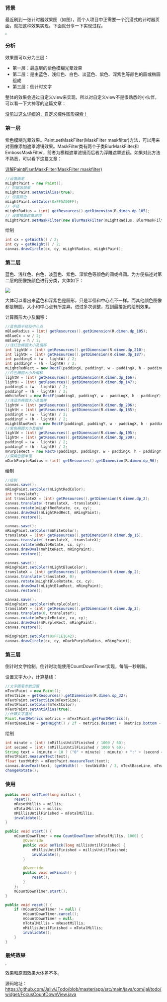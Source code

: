 ### 背景

最近刷到一张计时器效果图（如图），而个人项目中正需要一个沉浸式的计时器页面，就把这种效果实现。下面就分享一下实现过程。

<img src="target_effect.webp" style="zoom:30%;" />

### 分析

效果图可以分为三层：

- 第一层：最底层的紫色模糊光晕效果
- 第二层：是由蓝色、浅红色、白色、淡蓝色、紫色、深紫色等颜色的圆或椭圆组成
- 第三层：倒计时文字

整体的效果会通过自定义view来实现，所以对自定义view不是很熟悉的小伙伴，可以看一下大神写的这篇文章：

[没见过这么详细的，自定义控件图形探索！](https://mp.weixin.qq.com/s/i9iXNLDATG7_GBBe_IM4qg)

### 第一层

紫色模糊光晕效果。Paint.setMaskFilter(MaskFilter maskfilter)方法，可以用来对图像添加遮罩滤镜效果。MaskFilter类有两个子类BlurMaskFilter和EmbossMaskFilter，前者为模糊遮罩滤镜而后者为浮雕遮罩滤镜。如果对此方法不熟悉，可以看下这篇文章：

[详解Paint的setMaskFilter(MaskFilter maskfilter)](https://www.cnblogs.com/tianzhijiexian/p/4297734.html)

```java
//设置画笔
mLightPaint = new Paint();
// 抗锯齿效果
mLightPaint.setAntiAlias(true);
// 设置颜色
mLightPaint.setColor(0xFF5A00FF);
// 半径
mLightRadius = (int) getResources().getDimension(R.dimen.dp_105);
// 设置模糊遮罩滤镜
mLightPaint.setMaskFilter(new BlurMaskFilter(mLightRadius, BlurMaskFilter.Blur.OUTER));
```

绘制

```java
int cx = getWidth() / 2;
int cy = getHeight() / 2;
canvas.drawCircle(cx, cy, mLightRadius, mLightPaint);
```



### 第二层

蓝色、浅红色、白色、淡蓝色、紫色、深紫色等颜色的圆或椭圆。为方便描述对第二层的图像按颜色进行分类，大体如下：

![](color_index.jpg)

大体可以看出来蓝色和深紫色是圆形，只是半径和中心点不一样。而其他颜色图像都是椭圆，大小和中心点有所差异。进过多次调整，找到最接近的绘制效果。

计算图形大小及偏移：

```java
//蓝色圆半径及中心点
mBlueRadius = (int) getResources().getDimension(R.dimen.dp_105);
mBlueCx = w / 2;
mBlueCy = h / 2;
//浅红色椭圆大小及偏移
int lightW = (int) getResources().getDimension(R.dimen.dp_210);
int lightH = (int) getResources().getDimension(R.dimen.dp_187);
int paddingX = (w - lightW) / 2;
int paddingY = (h - lightH) / 2;
mLightRedRect = new RectF(paddingX, paddingY, w - paddingX, h - paddingY);
//白色椭圆大小及偏移
lightW = (int) getResources().getDimension(R.dimen.dp_166);
lightH = (int) getResources().getDimension(R.dimen.dp_147);
paddingX = (w - lightW) / 2;
paddingY = (h - lightH) / 2;
mWhiteRect = new RectF(paddingX, paddingY, w - paddingX, h - paddingY);
//浅蓝色椭圆大小及偏移
lightW = (int) getResources().getDimension(R.dimen.dp_206);
lightH = (int) getResources().getDimension(R.dimen.dp_185);
paddingX = (w - lightW) / 2;
paddingY = (h - lightH) / 2;
mLightBlueRect = new RectF(paddingX, paddingY, w - paddingX, h - paddingY);
//紫色椭圆大小及偏移
lightW = (int) getResources().getDimension(R.dimen.dp_195);
lightH = (int) getResources().getDimension(R.dimen.dp_200);
paddingX = (w - lightW) / 2;
paddingY = (h - lightH) / 2;
mPurpleRect = new RectF(paddingX, paddingY, w - paddingX, h - paddingY);
//深紫色圆半径
mDarkPurpleRadius = (int) getResources().getDimension(R.dimen.dp_96);
```

绘制

```java
//绘制
canvas.save();
mRingPaint.setColor(mLightRedColor);
int translateY;
int translateX = (int) getResources().getDimension(R.dimen.dp_2);
canvas.translate(-translateX, -translateX);
canvas.rotate(mLightRedRotate, cx, cy);
canvas.drawOval(mLightRedRect, mRingPaint);
canvas.restore();

canvas.save();
mRingPaint.setColor(mWhiteColor);
translateX = (int) getResources().getDimension(R.dimen.dp_15);
canvas.translate(-translateX, -translateX);
canvas.rotate(mWhiteRotate, cx, cy);
canvas.drawOval(mWhiteRect, mRingPaint);
canvas.restore();

canvas.save();
mRingPaint.setColor(mLightBlueColor);
translateX = (int) getResources().getDimension(R.dimen.dp_2);
canvas.translate(translateX, 0);
canvas.rotate(mLightBlueRotate, cx, cy);
canvas.drawOval(mLightBlueRect, mRingPaint);
canvas.restore();

canvas.save();
mRingPaint.setColor(mPurpleColor);
translateY = (int) getResources().getDimension(R.dimen.dp_2);
canvas.translate(0, translateY);
canvas.rotate(mPurpleRotate, cx, cy);
canvas.drawOval(mPurpleRect, mRingPaint);
canvas.restore();

mRingPaint.setColor(0xFF1E1C42);
canvas.drawCircle(cx, cy, mDarkPurpleRadius, mRingPaint);
```



### 第三层

倒计时文字绘制。倒计时功能使用CountDownTimer实现，每隔一秒刷新。

设置文字大小，计算基线：

```java
//文字画笔参数设置
mTextPaint = new Paint();
mTextSize = getResources().getDimension(R.dimen.sp_32);
mTextPaint.setTextSize(mTextSize);
mTextPaint.setColor(mTextColor);
mTextPaint.setAntiAlias(true);
//计算文字基线
Paint.FontMetrics metrics = mTextPaint.getFontMetrics();
mTextBaseLine = getHeight() / 2f - metrics.descent + (metrics.bottom - metrics.top) / 2;
```

绘制

```java
int minute = (int) (mMillisUntilFinished / 1000 / 60);
int second = (int) (mMillisUntilFinished / 1000 % 60);
String text = (minute < 10 ? ("0" + minute) : minute) + ":" + (second < 10 ? ("0" + second) : second);
mTextPaint.measureText(text);
float textWidth = mTextPaint.measureText(text);
canvas.drawText(text, (getWidth() - textWidth) / 2, mTextBaseLine, mTextPaint);
changeRotate();
```

### 使用

```java
public void setTime(long millis) {
    reset();
    mResetMillis = millis;
    mTotalMillis = millis;
    mMillisUntilFinished = mTotalMillis;
    invalidate();
}

public void start() {
    mCountDownTimer = new CountDownTimer(mTotalMillis, 1000) {
        @Override
        public void onTick(long millisUntilFinished) {
            mMillisUntilFinished = millisUntilFinished;
            invalidate();
        }

        @Override
        public void onFinish() {
            reset();
        }
    };
    mCountDownTimer.start();
}

public void reset() {
    if (mCountDownTimer != null) {
        mCountDownTimer.cancel();
        mCountDownTimer = null;
        mTotalMillis = mResetMillis;
        mMillisUntilFinished = mTotalMillis;
        invalidate();
    }
}
```

### 最终效果

<img src="effect.jpg" style="zoom:25%;" />

效果和原图效果大体差不多。

源码地址：https://github.com/Jallv/JTodo/blob/master/app/src/main/java/com/jal/todo/widget/FocusCountDownView.java

